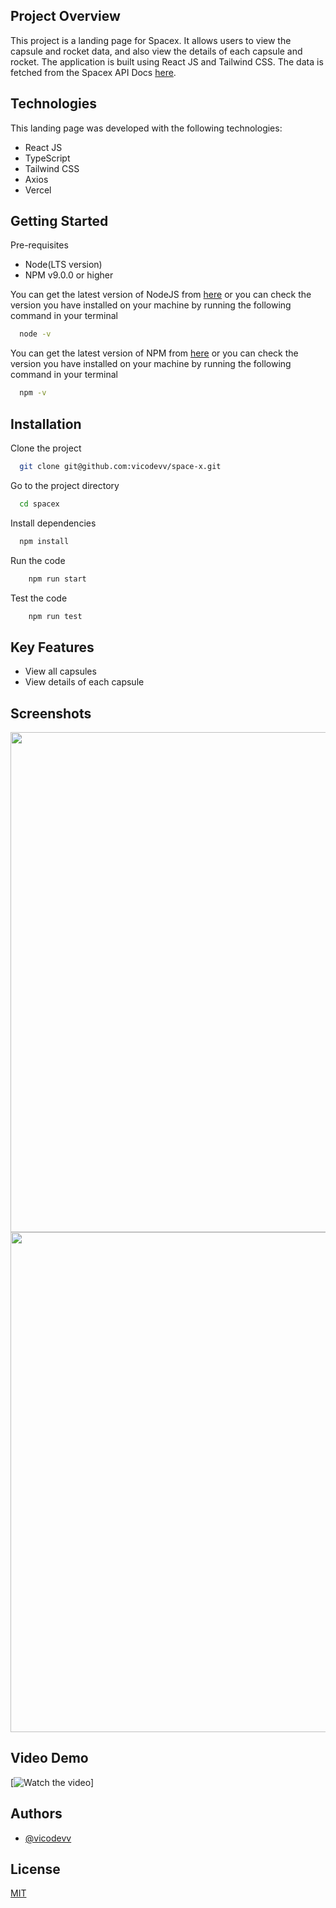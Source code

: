 ## Project Overview

This project is a landing page for Spacex. It allows users to view the capsule and rocket data, and also view the details of each capsule and rocket. The application is built using React JS and Tailwind CSS. The data is fetched from the Spacex API Docs [here](https://docs.spacexdata.com/).

## Technologies

This landing page was developed with the following technologies:

- React JS
- TypeScript
- Tailwind CSS
- Axios
- Vercel

## Getting Started

Pre-requisites

- Node(LTS version)
- NPM v9.0.0 or higher

You can get the latest version of NodeJS from [here](https://nodejs.org/en/download/) or you can check the version you have installed on your machine by running the following command in your terminal

```bash
  node -v
```

You can get the latest version of NPM from [here](https://www.npmjs.com/get-npm) or you can check the version you have installed on your machine by running the following command in your terminal

```bash
  npm -v
```

## Installation

Clone the project

```bash
  git clone git@github.com:vicodevv/space-x.git
```

Go to the project directory

```bash
  cd spacex
```

Install dependencies

```bash
  npm install
```

Run the code

```bash
    npm run start
```

Test the code

```bash
    npm run test
```

## Key Features

- View all capsules
- View details of each capsule

## Screenshots

<img src="https://github.com/vicodevv/Omoniyi-Victor-Frontend-Developer/assets/55485439/b282f8f5-dd85-49d3-85e0-191f585f79a5" width=800>

<img src="https://github.com/vicodevv/Omoniyi-Victor-Frontend-Developer/assets/55485439/9b50320f-2822-489d-8004-7ba68a0f5310" width=800>

## Video Demo

[![Watch the video](https://www.youtube.com/watch?v=ESyIMt_NfCY)]

## Authors

- [@vicodevv](https://www.github.com/vicodevv)

## License

[MIT](https://choosealicense.com/licenses/mit/)
